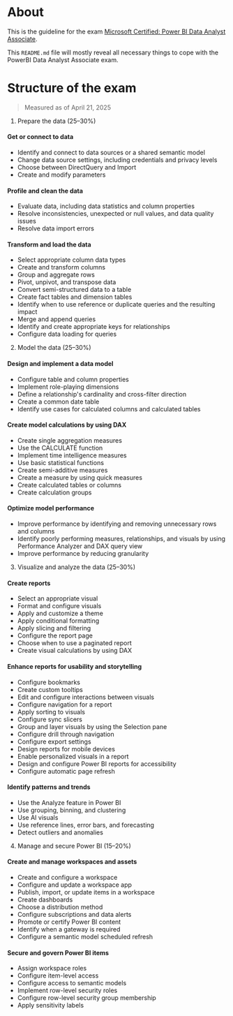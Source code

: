 # About

This is the guideline for the exam [Microsoft Certified: Power BI Data Analyst Associate](https://learn.microsoft.com/en-us/credentials/certifications/data-analyst-associate/?practice-assessment-type=certification).

This `README.md` file will mostly reveal all necessary things to cope with the PowerBI Data Analyst Associate exam.

# Structure of the exam

> Measured as of April 21, 2025

1. Prepare the data (25–30%)
#### Get or connect to data
- Identify and connect to data sources or a shared semantic model
- Change data source settings, including credentials and privacy levels
- Choose between DirectQuery and Import
- Create and modify parameters
#### Profile and clean the data
- Evaluate data, including data statistics and column properties
- Resolve inconsistencies, unexpected or null values, and data quality issues
- Resolve data import errors

#### Transform and load the data
- Select appropriate column data types
- Create and transform columns
- Group and aggregate rows
- Pivot, unpivot, and transpose data
- Convert semi-structured data to a table
- Create fact tables and dimension tables
- Identify when to use reference or duplicate queries and the resulting impact
- Merge and append queries
- Identify and create appropriate keys for relationships
- Configure data loading for queries

2. Model the data (25–30%)
#### Design and implement a data model
- Configure table and column properties
- Implement role-playing dimensions
- Define a relationship's cardinality and cross-filter direction
- Create a common date table
- Identify use cases for calculated columns and calculated tables

#### Create model calculations by using DAX
- Create single aggregation measures
- Use the CALCULATE function
- Implement time intelligence measures
- Use basic statistical functions
- Create semi-additive measures
- Create a measure by using quick measures
- Create calculated tables or columns
- Create calculation groups

#### Optimize model performance
- Improve performance by identifying and removing unnecessary rows and columns
- Identify poorly performing measures, relationships, and visuals by using Performance Analyzer and DAX query view
- Improve performance by reducing granularity

3. Visualize and analyze the data (25–30%)
#### Create reports
- Select an appropriate visual
- Format and configure visuals
- Apply and customize a theme
- Apply conditional formatting
- Apply slicing and filtering
- Configure the report page
- Choose when to use a paginated report
- Create visual calculations by using DAX

#### Enhance reports for usability and storytelling
- Configure bookmarks
- Create custom tooltips
- Edit and configure interactions between visuals
- Configure navigation for a report
- Apply sorting to visuals
- Configure sync slicers
- Group and layer visuals by using the Selection pane
- Configure drill through navigation
- Configure export settings
- Design reports for mobile devices
- Enable personalized visuals in a report
- Design and configure Power BI reports for accessibility
- Configure automatic page refresh

#### Identify patterns and trends
- Use the Analyze feature in Power BI
- Use grouping, binning, and clustering
- Use AI visuals
- Use reference lines, error bars, and forecasting
- Detect outliers and anomalies


4. Manage and secure Power BI (15–20%)
#### Create and manage workspaces and assets
- Create and configure a workspace
- Configure and update a workspace app
- Publish, import, or update items in a workspace
- Create dashboards
- Choose a distribution method
- Configure subscriptions and data alerts
- Promote or certify Power BI content
- Identify when a gateway is required
- Configure a semantic model scheduled refresh

#### Secure and govern Power BI items
- Assign workspace roles
- Configure item-level access
- Configure access to semantic models
- Implement row-level security roles
- Configure row-level security group membership
- Apply sensitivity labels